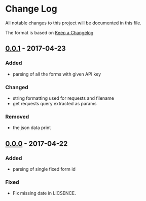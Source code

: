 # Change Log
All notable changes to this project will be documented in this file.

The format is based on [Keep a Changelog](http://keepachangelog.com/)

## [0.0.1] - 2017-04-23
### Added
- parsing of all the forms with given API key

### Changed
- string formatting used for requests and filename
- get requests query extracted as params

### Removed
- the json data print

## [0.0.0] - 2017-04-22
### Added
- parsing of single fixed form id

### Fixed
- Fix missing date in LICSENCE.

[0.0.1]: https://github.com/eyyu/TypeformToCSV/commit/728d04fbfb40ac3cdeb611c34ef4cb5a359ac2a9
[0.0.0]: https://github.com/eyyu/TypeformToCSV/commit/acaacef48812d69121d73729908b5fdb7e87fcb2
